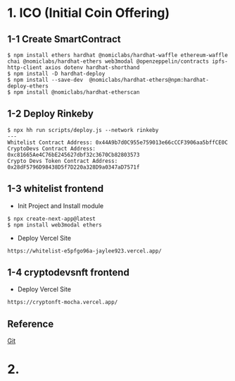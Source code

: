 
# 1. ICO (Initial Coin Offering)
## 1-1 Create SmartContract
```
$ npm install ethers hardhat @nomiclabs/hardhat-waffle ethereum-waffle chai @nomiclabs/hardhat-ethers web3modal @openzeppelin/contracts ipfs-http-client axios dotenv hardhat-shorthand
$ npm install -D hardhat-deploy
$ npm install --save-dev  @nomiclabs/hardhat-ethers@npm:hardhat-deploy-ethers
$ npm install @nomiclabs/hardhat-etherscan
```
## 1-2 Deploy Rinkeby
```
$ npx hh run scripts/deploy.js --network rinkeby
---
Whitelist Contract Address: 0x44A9b7d0C955e759013e66cCCF3906aa5bffCE0C
CryptoDevs Contract Address: 0xc81665Ae4C76bE245627dbf32c3670Cb82803573
Crypto Devs Token Contract Address: 0x28dF5796D98438D5f7D220a328D9a0347aD7571f
```

## 1-3 whitelist frontend
- Init Project and Install module
```
$ npx create-next-app@latest
$ npm install web3modal ethers
```
- Deploy Vercel Site 
```
https://whitelist-e5pfgo96a-jaylee923.vercel.app/
```

## 1-4 cryptodevsnft frontend
- Deploy Vercel Site 
```
https://cryptonft-mocha.vercel.app/
```

## Reference
[Git](https://github.com/LearnWeb3DAO/ICO)


# 2. 

